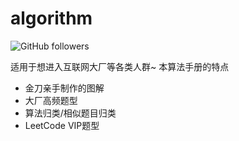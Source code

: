 # algorithm
![GitHub followers](https://img.shields.io/github/followers/glodknife)

适用于想进入互联网大厂等各类人群~ 本算法手册的特点
- 金刀亲手制作的图解
- 大厂高频题型
- 算法归类/相似题目归类
- LeetCode VIP题型
